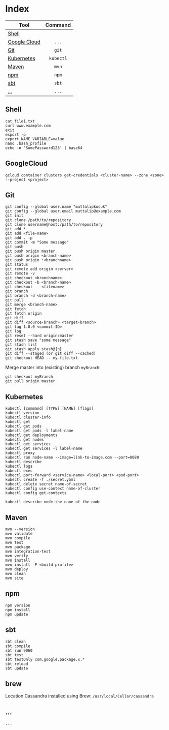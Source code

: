 # Index

| Tool                          | Command   |
| ----------------------------- |:---------:|
| [Shell](#shell)               |           |
| [Google Cloud](#googlecloud)  | `...`     |
| [Git](#git)                   | `git`     |
| [Kubernetes](#kubernetes)     | `kubectl` |
| [Maven](#maven)               | `mvn`     |
| [npm](#npm)                   | `npm`     |
| [sbt](#sbt)                   | `sbt`     |
| [...](#...)                   | `...`     |


## Shell

```
cat file1.txt
curl www.example.com
exit
export -p
export NAME_VARIABLE=value
nano .bash_profile
echo -n 'SomePassword123' | base64
```


## GoogleCloud

```
gcloud container clusters get-credentials <cluster-name> --zone <zone> --project <project>
```


## Git

```
git config --global user.name "muttalipkucuk"
git config --global user.email muttalip@example.com
git init
git clone /path/to/repository
git clone username@host:/path/to/repository
git add *
git add <file-name>
git add . -p
git commit -m "Some message"
git push
git push origin master
git push origin <branch-name>
git push origin :<branchname>
git status
git remote add origin <server>
git remote -v
git checkout <branchname>
git checkout -b <branch-name>
git checkout -- <filename>
git branch
git branch -d <branch-name>
git pull
git merge <branch-name>
git fetch
git fetch origin
git diff
git diff <source-branch> <target-branch>
git tag 1.0.0 <commit-ID>
git log
git reset --hard origin/master
git stash save "some message"
git stash list
git stash apply stash@{n}
git diff --staged (or git diff --cached)
git checkout HEAD -- my-file.txt
```

Merge master into (existing) branch `myBranch`:
```
git checkout myBranch
git pull origin master
```

## Kubernetes

```
kubectl [command] [TYPE] [NAME] [flags]
kubectl version
kubectl cluster-info
kubectl get
kubectl get pods
kubectl get pods -l label-name
kubectl get deployments
kubectl get nodes
kubectl get services
kubectl get services -l label-name
kubectl proxy
kubectl run node-name --image=link-to-image.com --port=8080
kubectl describe
kubectl logs
kubectl exec 
kubectl port-forward <service-name> <local-port> <pod-port>
kubectl create -f ./secret.yaml
kubectl delete secret name-of-secret
kubectl config use-context name-of-cluster
kubectl config get-contexts

kubectl describe node the-name-of-the-node
```


## Maven

```
mvn --version
mvn validate
mvn compile
mvn test
mvn package
mvn integration-test
mvn verify
mvn install
mvn install -P <build-profile>
mvn deploy
mvn clean
mvn site
```


## npm

```
npm version
npm install
npm update
```


## sbt

```
sbt clean
sbt compile
sbt run 9060
sbt test
sbt testOnly com.google.package.x.*
sbt reload
sbt update
```


## brew


Location Cassandra installed using Brew: `/usr/local/Cellar/cassandra`



## ...

```
...
```
